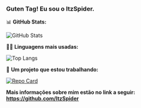 ### Guten Tag! Eu sou o ItzSpider.

📊 **GitHub Stats:**

![GitHub Stats](https://github-readme-stats.vercel.app/api?username=ItzSpider&theme=transparent&bg_color=000&border_color=30A3DC&show_icons=true&icon_color=30A3DC&title_color=E94D5F&text_color=FFF)

👨‍💻 **Linguagens mais usadas:**

![Top Langs](https://github-readme-stats-git-masterrstaa-rickstaa.vercel.app/api/top-langs/?username=ItzSpider&layout=compact&bg_color=000&border_color=30A3DC&title_color=E94D5F&text_color=FFF)

🚀 **Um projeto que estou trabalhando:**

[![Repo Card](https://github-readme-stats.vercel.app/api/pin/?username=ItzSpider&repo=dreamsbot&bg_color=000&border_color=30A3DC&show_icons=true&icon_color=30A3DC&title_color=E94D5F&text_color=FFF)](https://github.com/ItzSpider/dreamsbot)




**Mais informações sobre mim estão no link a seguir: https://github.com/ItzSpider**

